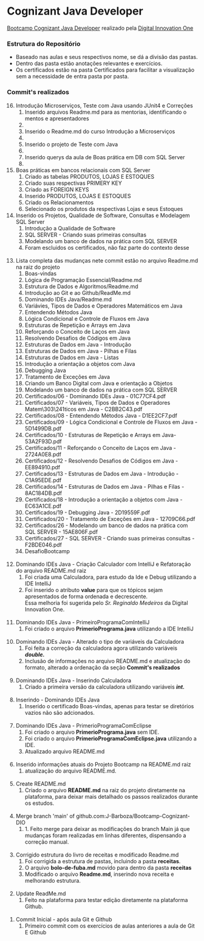 # Cognizant Java Developer

[Bootcamp Cognizant Java Developer](https://web.dio.me/track/cognizant-java-developer) realizado pela [Digital Innovation One](https://web.dio.me/home)

### Estrutura do Repositório
- Baseado nas aulas e seus respectivos nome, se dá a divisão das pastas.
- Dentro das pasta estão anotações relevantes e exercícios.
- Os certificados estão na pasta Certificados para facilitar a visualização sem a necessidade de entra pasta por pasta.

### Commit's realizados

<ol reversed>
   <li value="16">Introdução Microserviços, Teste com Java usando JUnit4 e Correções
      <ol>
         <li>Inserido arquivos Readme.md para as mentorias, identificando o mentos e apresentadores<li>
         <li>Inserido o Readme.md do curso Introdução a Microserviços<li>
         <li>Inserido o projeto de Teste com Java<li>
         <li>Inserido querys da aula de Boas prática em DB com SQL Server<li>
      </ol>
   </li>
   <li value="15">Boas práticas em bancos relacionais com SQL Server
      <ol>
         <li>Criado as tabelas PRODUTOS, LOJAS E ESTOQUES</li>
         <li>Criado suas respectivas PRIMERY KEY</li>
         <li>Criado as FOREIGN KEYS</li>
         <li>Inserido PRODUTOS, LOJAS E ESTOQUES</li>
         <li>Criado os Relacionamentos</li>
         <li>Selecionado os produtos da respectivas Lojas e seus Estoques</li>
      </ol>
   </li>
   <li value="14">Inserido os Projetos, Qualidade de Software, Consultas e Modelagem SQL Server
      <ol>
         <li>Introdução a Qualidade de Software</li>
         <li>SQL SERVER - Criando suas primeiras consultas</li>
         <li>Modelando um banco de dados na prática com SQL SERVER</li>
         <li>Foram escluidos os certificados, não faz parte do contexto desse</li>
      </ol>
   </li>
   <br>
   <li value="13">Lista completa das mudanças nete commit estão no arquivo Readme.md na raiz do projeto
      <ol>
         <li>Boas-vindas</li>
         <li>Lógica de Programação Essencial/Readme.md</li>
         <li>Estrutura de Dados e Algoritmos/Readme.md</li>
         <li>Introdução ao Git e ao Github/ReadMe.md</li>
         <li>Dominando IDEs Java/Readme.md</li>
         <li>Variávies, Tipos de Dados e Operadores Matemáticos em Java</li>
         <li>Entendendo Métodos Java</li>
         <li>Lógica Condicional e Controle de Fluxos em Java</li>
         <li>Estruturas de Repetição e Arrays em Java</li>
         <li>Reforçando o Conceito de Laços em Java</li>
         <li>Resolvendo Desafios de Códigos em Java</li>
         <li>Estruturas de Dados em Java - Introdução</li>
         <li>Estruturas de Dados em Java -  Pilhas e Filas</li>
         <li>Estruturas de Dados em Java - Listas</li>
         <li>Introdução a orientação a objetos com Java</li>
         <li>Debugging Java</li>
         <li>Tratamento de Exceções em Java</li>
         <li>Criando um Banco Digital com Java e orientação a Objetos</li>
         <li>Modelando um banco de dados na prática com SQL SERVER</li>
         <li>Certificados/06 - Dominando IDEs Java - 01C77CF4.pdf</li>
         <li>Certificados/07 - Variáveis, Tipos de Dados e Operadores Matem\303\241ticos em Java - C2BB2C43.pdf</li>
         <li>Certificados/08 - Entendendo Métodos Java - D1EE2CF7.pdf</li>
         <li>Certificados/09 - Lógica Condicional e Controle de Fluxos em Java - 5D1499DB.pdf</li>
         <li>Certificados/10 - Estruturas de Repetição e Arrays em Java- 53A2F93D.pdf</li>
         <li>Certificados/11 - Reforçando o Conceito de Laços em Java - 2724A0E8.pdf</li>
         <li>Certificados/12 - Resolvendo Desafios de Códigos em Java - EE894910.pdf</li>
         <li>Certificados/13 - Estruturas de Dados em Java - Introdução - C1A95EDE.pdf</li>
         <li>Certificados/14 - Estruturas de Dados em Java -  Pilhas e Filas - 8AC184DB.pdf</li>
         <li>Certificados/18 - Introdução a orientação a objetos com Java - EC63A1CE.pdf</li>
         <li>Certificados/19 - Debugging Java - 2D19559F.pdf</li>
         <li>Certificados/20 - Tratamento de Exceções em Java - 12709C66.pdf</li>
         <li>Certificados/26 - Modelando um banco de dados na prática com SQL SERVER - 15AE806F.pdf</li>
         <li>Certificados/27 - SQL SERVER - Criando suas primeiras consultas - F2BDE046.pdf</li>
         <li>DesafioBootcamp</li>
    </ol>
   </li>
   <br>
   <li value="12">Dominando IDEs Java - Criação Calculador com IntelliJ e Refatoração do arquivo README.md raiz
      <ol>
         <li>Foi criada uma Calculadora, para estudo da Ide e Debug utilizando a IDE IntelliJ</li>
         <li>Foi inserido o atributo <strong>value</strong> para que os tópicos sejam apresentados de forma ordenada e decrescente.<br>Essa melhoria foi sugerida pelo <em>Sr. Reginaldo Medeiros</em> da Digital Innovation One.</li>
      </ol>
   </li>
   <br>
   <li value="11">Dominando IDEs Java - PrimeiroProgramaComIntelliJ
      <ol>
         <li>Foi criado o arquivo <strong>PrimerioPrograma.java</strong> utilizando a IDE IntelliJ</li>
      </ol>
   </li>
   <br>
   <li value="10">Dominando IDEs Java - Alterado o tipo de variáveis da Calculadora
      <ol>
         <li>Foi feita a correção da calculadora agora utilizando variáveis <strong><em>double.</em></strong></li>
         <li>Inclusão de informações no arquivo README.md e atualização do formato, alterado a ordenação da seção <strong>Commit's realizados</strong></li>
      </ol>
   </li>
   <br>
   <li value="9">Dominando IDEs Java - Inserindo Calculadora
      <ol>
         <li>Criado a primeira versão da calculadora utilizando variáveis <strong><em>int.</em></strong></li>
      </ol>
   </li>
   <br>
   <li value="8">Inserindo - Dominando IDEs Java
      <ol>
         <li>Inserido o certificado Boas-vindas, apenas para testar se diretórios vazios não são adcionados.</li>
      </ol>
   </li>
   <br>
   <li value="7">Dominando IDEs Java - PrimerioProgramaComEclipse
      <ol>
         <li>Foi criado o arquivo <strong>PrimerioPrograma.java</strong> sem IDE. </li>
         <li>Foi criado o arquivo <strong>PrimerioProgramaComEclipse.java</strong> utilizando a IDE. </li>
         <li>Atualizado arquivo README.md</li>
      </ol>
   </li>
   <br>
   <li value="6">Inserido informações atuais do Projeto Bootcamp na README.md raiz
      <ol>
         <li>atualização do arquivo README.md.</li>
      </ol>
   </li>
   <br>
   <li value="5">Create README.md
      <ol>
         <li>Criado o arquivo <strong>README.md</strong> na raiz do projeto diretamente na plataforma, para deixar mais detalhado os passos realizados durante os estudos.</li>
      </ol>       
   </li>
   <br>
   <li value="4">Merge branch 'main' of github.com:J-Barboza/Bootcamp-Cognizant-DIO
      <ol>
         <li>1. Feito merge para deixar as modificações do branch Main já que mudanças foram realizadas em linhas diferentes, dispensando a correção manual.</li>
      </ol>
   </li>
   </br>
   <li value="3">Corrigido estrutura do livro de receitas e modificado Readme.md
      <ol>
         <li>Foi corrigida a estrutura de pastas, incluindo a pasta <strong>receitas</strong>.</li>
         <li>O arquivo <strong>bolo-de-fuba.md</strong> movido para dentro da pasta <strong>receitas</strong></li>
         <li>Modificado o arquivo <strong>Readme.md</strong>, inserindo nova receita e melhorando estrutura.</li>
      </ol>
   </li>
   </br>
   <li value="2">Update ReadMe.md
      <ol>
         <li>Feito na plataforma para testar edição diretamente na plataforma Github.</li>
      </ol>
   </li>
   </br>
   <li value="1">Commit Inicial - após aula Git e Github
      <ol>
         <li>Primeiro commit com os exercícios de aulas anteriores a aula de Git E Github</li>
      </ol>
   </li>
   </br>
</ol>
